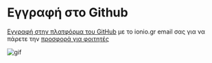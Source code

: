# Εγγραφή στο Github

[Eγγραφή στην πλατφόρμα του GitHub](https://github.com/join) με το ionio.gr email σας για να πάρετε την [προσφορά για φοιτητές](https://education.github.com)

![gif](https://user-images.githubusercontent.com/18603174/38198808-e83367ac-3696-11e8-8a3e-6608455d76b1.gif)

